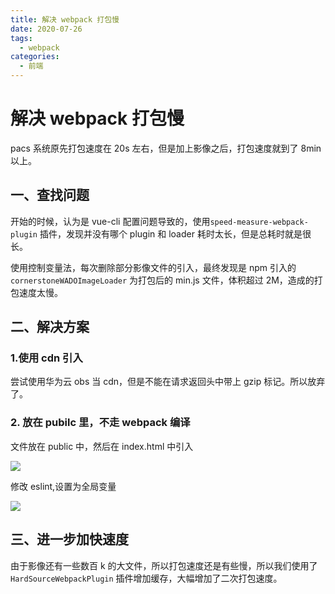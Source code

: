 ```yaml
---
title: 解决 webpack 打包慢
date: 2020-07-26
tags:
  - webpack
categories:
  - 前端
---
```


# 解决 webpack 打包慢

pacs 系统原先打包速度在 20s 左右，但是加上影像之后，打包速度就到了 8min 以上。

## 一、查找问题

开始的时候，认为是 vue-cli 配置问题导致的，使用`speed-measure-webpack-plugin` 插件，发现并没有哪个 plugin 和 loader 耗时太长，但是总耗时就是很长。

使用控制变量法，每次删除部分影像文件的引入，最终发现是 npm 引入的`cornerstoneWADOImageLoader` 为打包后的 min.js 文件，体积超过 2M，造成的打包速度太慢。

## 二、解决方案

### 1.使用 cdn 引入

尝试使用华为云 obs 当 cdn，但是不能在请求返回头中带上 gzip 标记。所以放弃了。

### 2\. 放在 pubilc 里，不走 webpack 编译

文件放在 public 中，然后在 index.html 中引入

![](https://tcs.teambition.net/storage/31233595674ae016c618e0c40a5d9ca4d4ae?Signature=eyJhbGciOiJIUzI1NiIsInR5cCI6IkpXVCJ9.eyJBcHBJRCI6IjU5Mzc3MGZmODM5NjMyMDAyZTAzNThmMSIsIl9hcHBJZCI6IjU5Mzc3MGZmODM5NjMyMDAyZTAzNThmMSIsIl9vcmdhbml6YXRpb25JZCI6IiIsImV4cCI6MTYxOTk3ODE3NiwiaWF0IjoxNjE5MzczMzc2LCJyZXNvdXJjZSI6Ii9zdG9yYWdlLzMxMjMzNTk1Njc0YWUwMTZjNjE4ZTBjNDBhNWQ5Y2E0ZDRhZSJ9.gj6FCt_Vgu4_p6g4C82emlN8cTbIAPqz8QPy6zPcJow)

修改 eslint,设置为全局变量

![](https://tcs.teambition.net/storage/31236e3638b01b19eca900447201f88c5c60?Signature=eyJhbGciOiJIUzI1NiIsInR5cCI6IkpXVCJ9.eyJBcHBJRCI6IjU5Mzc3MGZmODM5NjMyMDAyZTAzNThmMSIsIl9hcHBJZCI6IjU5Mzc3MGZmODM5NjMyMDAyZTAzNThmMSIsIl9vcmdhbml6YXRpb25JZCI6IiIsImV4cCI6MTYxOTk3ODE3NiwiaWF0IjoxNjE5MzczMzc2LCJyZXNvdXJjZSI6Ii9zdG9yYWdlLzMxMjM2ZTM2MzhiMDFiMTllY2E5MDA0NDcyMDFmODhjNWM2MCJ9.UuEYOCWmAbx26k1CZeeJ0C3HJCUhvdc3Xf8ZuGLe5gY)

## 三、进一步加快速度

由于影像还有一些数百 k 的大文件，所以打包速度还是有些慢，所以我们使用了`HardSourceWebpackPlugin` 插件增加缓存，大幅增加了二次打包速度。
